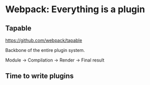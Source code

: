 # Webpack: Everything is a plugin

## Tapable

https://github.com/webpack/tapable

Backbone of the entire plugin system.

Module -> Compilation -> Render -> Final result

## Time to write plugins
